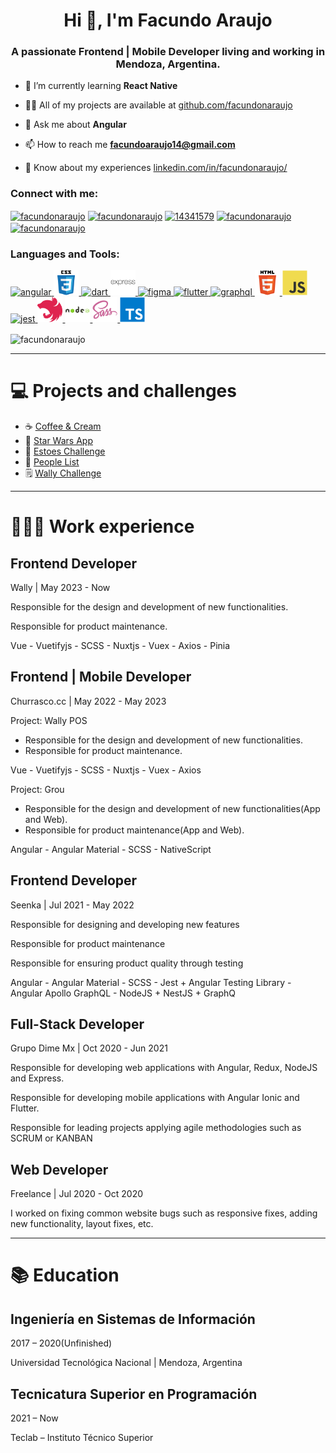 <h1 align="center">Hi 👋, I'm Facundo Araujo</h1>
<h3 align="center">A passionate Frontend | Mobile Developer living and working in Mendoza, Argentina.</h3>

- 🌱 I’m currently learning **React Native**

- 👨‍💻 All of my projects are available at [github.com/facundonaraujo](https://github.com/facundonaraujo)

- 💬 Ask me about **Angular**

- 📫 How to reach me **facundoaraujo14@gmail.com**

- 📄 Know about my experiences [linkedin.com/in/facundonaraujo/](https://www.linkedin.com/in/facundonaraujo/)

<h3 align="left">Connect with me:</h3>
<p align="left">
<a href="https://dev.to/facundonaraujo" target="blank"><img align="center" src="https://raw.githubusercontent.com/rahuldkjain/github-profile-readme-generator/master/src/images/icons/Social/devto.svg" alt="facundonaraujo" height="30" width="40" /></a>
<a href="https://linkedin.com/in/facundonaraujo" target="blank"><img align="center" src="https://raw.githubusercontent.com/rahuldkjain/github-profile-readme-generator/master/src/images/icons/Social/linked-in-alt.svg" alt="facundonaraujo" height="30" width="40" /></a>
<a href="https://stackoverflow.com/users/14341579" target="blank"><img align="center" src="https://raw.githubusercontent.com/rahuldkjain/github-profile-readme-generator/master/src/images/icons/Social/stack-overflow.svg" alt="14341579" height="30" width="40" /></a>
<a href="https://dribbble.com/facundonaraujo" target="blank"><img align="center" src="https://raw.githubusercontent.com/rahuldkjain/github-profile-readme-generator/master/src/images/icons/Social/dribbble.svg" alt="facundonaraujo" height="30" width="40" /></a>
<a href="https://www.behance.net/facundonaraujo" target="blank"><img align="center" src="https://raw.githubusercontent.com/rahuldkjain/github-profile-readme-generator/master/src/images/icons/Social/behance.svg" alt="facundonaraujo" height="30" width="40" /></a>
</p>

<h3 align="left">Languages and Tools:</h3>
<p align="left"> <a href="https://angular.io" target="_blank" rel="noreferrer"> <img src="https://angular.io/assets/images/logos/angular/angular.svg" alt="angular" width="40" height="40"/> </a> <a href="https://www.w3schools.com/css/" target="_blank" rel="noreferrer"> <img src="https://raw.githubusercontent.com/devicons/devicon/master/icons/css3/css3-original-wordmark.svg" alt="css3" width="40" height="40"/> </a> <a href="https://dart.dev" target="_blank" rel="noreferrer"> <img src="https://www.vectorlogo.zone/logos/dartlang/dartlang-icon.svg" alt="dart" width="40" height="40"/> </a> <a href="https://expressjs.com" target="_blank" rel="noreferrer"> <img src="https://raw.githubusercontent.com/devicons/devicon/master/icons/express/express-original-wordmark.svg" alt="express" width="40" height="40"/> </a> <a href="https://www.figma.com/" target="_blank" rel="noreferrer"> <img src="https://www.vectorlogo.zone/logos/figma/figma-icon.svg" alt="figma" width="40" height="40"/> </a> <a href="https://flutter.dev" target="_blank" rel="noreferrer"> <img src="https://www.vectorlogo.zone/logos/flutterio/flutterio-icon.svg" alt="flutter" width="40" height="40"/> </a> <a href="https://graphql.org" target="_blank" rel="noreferrer"> <img src="https://www.vectorlogo.zone/logos/graphql/graphql-icon.svg" alt="graphql" width="40" height="40"/> </a> <a href="https://www.w3.org/html/" target="_blank" rel="noreferrer"> <img src="https://raw.githubusercontent.com/devicons/devicon/master/icons/html5/html5-original-wordmark.svg" alt="html5" width="40" height="40"/> </a> <a href="https://developer.mozilla.org/en-US/docs/Web/JavaScript" target="_blank" rel="noreferrer"> <img src="https://raw.githubusercontent.com/devicons/devicon/master/icons/javascript/javascript-original.svg" alt="javascript" width="40" height="40"/> </a> <a href="https://jestjs.io" target="_blank" rel="noreferrer"> <img src="https://www.vectorlogo.zone/logos/jestjsio/jestjsio-icon.svg" alt="jest" width="40" height="40"/> </a> <a href="https://nestjs.com/" target="_blank" rel="noreferrer"> <img src="https://raw.githubusercontent.com/devicons/devicon/master/icons/nestjs/nestjs-plain.svg" alt="nestjs" width="40" height="40"/> </a> <a href="https://nodejs.org" target="_blank" rel="noreferrer"> <img src="https://raw.githubusercontent.com/devicons/devicon/master/icons/nodejs/nodejs-original-wordmark.svg" alt="nodejs" width="40" height="40"/> </a> <a href="https://sass-lang.com" target="_blank" rel="noreferrer"> <img src="https://raw.githubusercontent.com/devicons/devicon/master/icons/sass/sass-original.svg" alt="sass" width="40" height="40"/> </a> <a href="https://www.typescriptlang.org/" target="_blank" rel="noreferrer"> <img src="https://raw.githubusercontent.com/devicons/devicon/master/icons/typescript/typescript-original.svg" alt="typescript" width="40" height="40"/> </a> </p>

<p><img align="center" src="https://github-readme-stats.vercel.app/api/top-langs?username=facundonaraujo&show_icons=true&locale=en&layout=compact" alt="facundonaraujo" /></p>

---

# 💻 Projects and challenges

- ☕ [Coffee & Cream](https://github.com/facundonaraujo/Coffeeandcream)
- 📱 [Star Wars App](https://github.com/facundonaraujo/star-wars-app)
- 📕 [Estoes Challenge](https://github.com/facundonaraujo/estoes)
- 📘 [People List](https://github.com/facundonaraujo/people-list)
- 🗒️ [Wally Challenge](https://github.com/facundonaraujo/wally-challenge)

---

# **👩🏻‍💻** Work experience

## Frontend Developer

Wally | May 2023 - Now

Responsible for the design and development of new functionalities.

Responsible for product maintenance.

Vue - Vuetifyjs - SCSS - Nuxtjs - Vuex - Axios - Pinia

## Frontend | Mobile Developer

Churrasco.cc | May 2022 - May 2023

Project: Wally POS
- Responsible for the design and development of new functionalities.
- Responsible for product maintenance.

Vue - Vuetifyjs - SCSS - Nuxtjs - Vuex - Axios

Project: Grou
- Responsible for the design and development of new functionalities(App and Web).
- Responsible for product maintenance(App and Web).

Angular - Angular Material - SCSS - NativeScript

## Frontend Developer

Seenka | Jul 2021 - May 2022

Responsible for designing and developing new features

Responsible for product maintenance

Responsible for ensuring product quality through testing

Angular - Angular Material - SCSS - Jest + Angular Testing Library - Angular Apollo GraphQL - NodeJS + NestJS + GraphQ

## Full-Stack Developer

Grupo Dime Mx | Oct 2020 - Jun 2021

Responsible for developing web applications with Angular, Redux, NodeJS and Express.

Responsible for developing mobile applications with Angular Ionic and Flutter.

Responsible for leading projects applying agile methodologies such as SCRUM or KANBAN

## Web Developer

Freelance | Jul 2020 - Oct 2020

I worked on fixing common website bugs such as responsive fixes, adding new functionality, layout fixes, etc.

---


# 📚 Education

## Ingeniería en Sistemas de Información

2017 – 2020(Unfinished)

Universidad Tecnológica Nacional | Mendoza, Argentina


## Tecnicatura Superior en Programación

2021 – Now

Teclab – Instituto Técnico Superior
